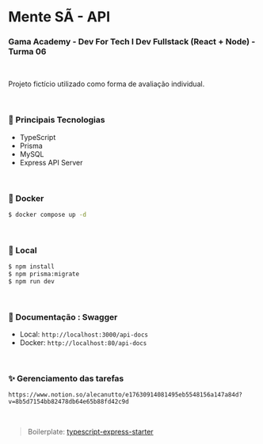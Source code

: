 # Mente SÃ - API

### Gama Academy - Dev For Tech I Dev Fullstack (React + Node) - Turma 06

<br />

<p> Projeto fictício utilizado como forma de avaliação individual. </p>

<br />

### 💎 Principais Tecnologias

- TypeScript
- Prisma
- MySQL
- Express API Server

<br />

### 🐳 Docker

```bash
$ docker compose up -d
```

<br />

### 🚀 Local

```bash
$ npm install
$ npm prisma:migrate
$ npm run dev
```

<br />

### 📗 Documentação : Swagger

- Local: `http://localhost:3000/api-docs`
- Docker: `http://localhost:80/api-docs`

<br />

### ✨ Gerenciamento das tarefas

`https://www.notion.so/alecanutto/e17630914081495eb5548156a147a84d?v=8b5d7154bb82478db64e65b88fd42c9d`

<br />

> Boilerplate: [typescript-express-starter](https://github.com/ljlm0402/typescript-express-starter.git)
